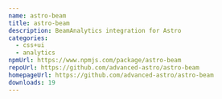 ```yaml
---
name: astro-beam
title: astro-beam
description: BeamAnalytics integration for Astro
categories:
  - css+ui
  - analytics
npmUrl: https://www.npmjs.com/package/astro-beam
repoUrl: https://github.com/advanced-astro/astro-beam
homepageUrl: https://github.com/advanced-astro/astro-beam
downloads: 19
---
```

